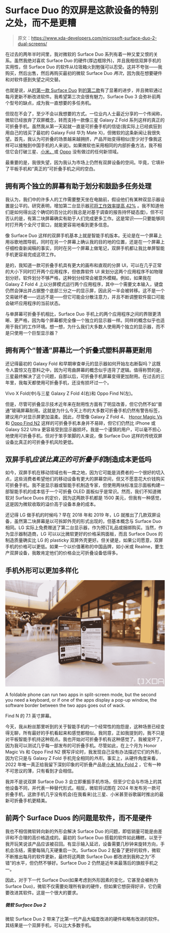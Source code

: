 # Surface Duo 的双屏是这款设备的特别之处，而不是更糟

> 原文：<https://www.xda-developers.com/microsoft-surface-duo-2-dual-screens/>

在过去的两年半时间里，我对微软的 Surface Duo 系列有着一种又爱又恨的关系。虽然我绝对喜欢 Surface Duo 的硬件(厚边框除外)，并且我相信双屏手机的实用性，但 Surface Duo 的软件从垃圾箱火到勉强可以忍受。这并不夸张——我购买，然后出售，然后再购买最初的微软 Surface Duo *两次*，因为我在想要硬件和对软件感到失望之间交替。

也就是说，从[的第一款 Surface Duo](https://www.xda-developers.com/microsoft-surface-duo-review/) 到[的第二款](https://www.xda-developers.com/microsoft-surface-duo-2-review/)有了显著的进步，并且微软通过每月更新不断改进软件。我希望第三次会很有魅力，Surface Duo 3 会弥补前两个型号的缺点，成为我一直想要的多任务机。

但现在不会了，至少不会以我想要的方式。一位业内人士最近分享的一个传闻称，微软已经放弃了双屏概念，转而支持一款像三星 Galaxy Z Fold 系列这样的真正的可折叠手机。虽然我从第一天起就一直是可折叠手机的信徒(我实际上已经疯狂到用自己的钱买了最初的 Galaxy Fold 华为 Mate X)，但微软的这条新闻让我很失望。首先，我认为可折叠的场景越来越拥挤，产品开始变得相似(至少对于像我这样可以接触到中国手机的人来说)。如果微软也采用相同的内部折叠方法，我不相信它会打破三星、[小米、](https://www.xda-developers.com/xiaomi-mix-fold-2-review/)或 [Oppo](https://www.xda-developers.com/oppo-find-n2-hands-on/) 没有做过的任何新领域。

最重要的是，我很失望，因为我认为市场上仍然有双屏设备的空间。毕竟，它填补了平板手机和“真正的”可折叠手机之间的空白。

## 拥有两个独立的屏幕有助于划分和鼓励多任务处理

我认为，我们中的许多人的工作需要整天坐在电脑前，假设他们有某种双显示器设置是公平的。研究表明，增加第二台显示器[可将工作效率提高 42%](https://www.jonpeddie.com/news/jon-peddie-research-multiple-displays-can-increase-productivity-by-42/) 。我不知道他们是如何得出这个确切的百分比的(我总是对基于调查的报告持怀疑态度)，但不可否认的是，有第二块屏幕确实有助于人们完成更多工作。这是常识——只要能够同时打开两个全尺寸窗口，就能更容易地看到更多信息。

像 Surface Duo 这样的双屏手机基本上就是智能手机版本。无论是在一个屏幕上用谷歌地图导航，同时在另一个屏幕上确认我的目的地的位置，还是在一个屏幕上仔细检查新闻稿的事实，同时在另一个屏幕上做笔记，双屏手机都让我比单屏智能手机更容易完成这项工作。

是的，我知道一款可折叠手机具有更大的画布和直观的分屏 UI，可以在几乎正常的大小下同时打开两个应用程序，但依靠软件 UI 来划分这两个应用程序不如物理划分好。软件划分不够严格，这种划分经常会被意外模糊。例如，如果我在 Galaxy Z Fold 4 上以分屏模式运行两个应用程序，其中一个需要文本输入，键盘仍然会弹出并占据整个底部三分之一的显示屏，因此另一半会被转移。这不是一个交易破坏者——远远不是——但它可能会分散注意力，并且不断调整软件窗口可能会破坏应用程序的当前状态。

与单屏幕可折叠手机相比，Surface Duo 手机上的两个应用程序之间的界限更清晰、更严格，因为每个屏幕都完全像一个独立的显示器一样。同样的概念似乎也适用于我们的工作环境。想一想，为什么我们大多数人使用两个独立的显示器，而不是只使用一个巨型显示器？

## 拥有两个“普通”屏幕比一个折叠式塑料屏幕更耐用

还记得最初的 Galaxy Fold 和早期审查单元的显示器如何开始左右断裂吗？这既令人震惊又在意料之中，因为可弯曲屏幕的概念似乎违背了逻辑。值得称赞的是，三星最终解决了这个问题，自那以后，可折叠手机屏幕变得更加耐用。在过去的三年里，我每天都使用可折叠手机，还没有损坏过一个。

Vivo X Fold(中)与三星 Galaxy Z Fold 4(右)和 Oppo Find N(左)。

但是，尽管可折叠显示技术近年来在耐用性方面有了明显改善，但它仍然不如“普通”玻璃屏幕耐用。这就是为什么今天上市的大多数可折叠手机仍然有警告标签，建议用户对显示屏更加温柔。因此，尽管像 Galaxy Z Fold 4、 [Honor Magic Vs](https://www.xda-developers.com/honor-magic-vs-hands-on/) 和 [Oppo Find N2](https://www.xda-developers.com/oppo-find-n2-hands-on/) 这样的可折叠手机本身并不易碎，但它们仍然比 iPhone 或 Galaxy S22 Ultra 更容易受到显示器损坏。我是一个谨慎的用户，可以毫不担心地使用可折叠手机，但对于笨手笨脚的人来说，像 Surface Duo 这样的传统双屏设备比真正的可折叠手机风险更低。

## 双屏手机*应该比真正的可折叠手机*制造成本更低吗

如今，双屏手机在移动领域也有一席之地，因为它可能是消费者的一个很好的切入点，这些消费者希望他们的移动设备有更大的屏幕空间，但又不愿意花大价钱购买可折叠手机。我不是显示器或智能手机制造专家，但使用两块标准显示面板构建一部智能手机的成本低于一个可折叠 OLED 面板似乎是常识。然而，我们不知道微软对 Surface Duos 的定价，因为这两款手机都是 1500 美元，但我有一种感觉，这是因为微软收取的溢价高于设备本身的成本。

还记得 LG 做手机的时候吗？早在 2018 年和 2019 年，LG 就推出了几款双屏设备，虽然第二块屏幕是以可拆卸外壳的形式出现的，但基本概念与 Surface Duo 相同。LG 实际上免费赠送了第二台显示器，作为预订礼品或捆绑购买。当然，作为显示器制造商，LG 可以以比微软更好的价格采购面板，而且 Surface Duos 的制造质量确实比 LG 的 plasticky 双屏外壳更好。但关键是，如果公司愿意，双屏手机的价格可以更低。如果一个以价值著称的中国品牌，如小米或 Realme，要生产双屏设备，我敢肯定他们的价格会比可折叠设备低得多。

## 手机外形可以更加多样化

 <picture>![OPPO Find N with split-screen mode.](img/dc6c26b691f7bc472588dd45739d6c93.png)</picture> 

A foldable phone can run two apps in split-screen mode, but the second you need a keyboard, or if one of the apps display a pop-up window, the software border between the two apps goes out of wack. 

Find N 的 7.1 英寸屏幕。

今天，我从粉丝那里听到的关于智能手机的一个经常性的抱怨是，这种场景已经变得无聊，所有最好的手机看起来和感觉都相似。我同意，正如我提到的，我不只是对平板智能手机持这种观点。我也开始对可折叠手机有这种感觉了。我被宠坏了，因为我可以测试几乎每一部发布的可折叠手机。尽管如此，在上个月为 Honor Magic Vs 和 Oppo Find N2 撰写评论时，我发现自己没有办法描述它们的外形，因为它只是与 Galaxy Z Fold 手机完全相同的*外形*。事实上，从硬件角度来看，2022 年唯一真正给我留下深刻印象的可折叠产品是[小米 Mix Fold 2](https://www.xda-developers.com/xiaomi-mix-fold-2-review/) ，它有一种不可思议的薄，只有看到才会相信。

我并不是说双屏 Surface Duo 3 会立即重振手机市场，但至少它会与市场上的其他设备不同，并代表一种替代形式。相反，微软将试图在 2024 年发布另一款可折叠手机，这款手机几乎没有机会(在我看来)比三星、小米甚至谷歌届时推出的最新可折叠手机更精美。

## 前两个 Surface Duos 的问题是软件，而不是硬件

我也不相信微软转向新的外形会解决 Surface Duo 的问题，即低销量可能是由差评和不合理的高价格造成的。最初的 Surface Duo 搭载的软件如此糟糕，以至于我开玩笑说该产品应该被召回。有显示输入延迟，设备需要几秒钟来旋转方向，手机会冻结，需要每隔几天硬重启一次。Surface Duo 2 配备了更好的软件，微软不断推出每月的软件更新，最终将这两款 Surface Duo 都改进到我称之为“不错”的水平，但仍然不够好。Surface Duo 2 仍然是近年来最落后的旗舰手机之一。

因此，对于下一代 Surface Duo(如果考虑到外形因素的变化，它甚至会被称为 Surface Duo)，微软不仅需要处理所有新的硬件，但如果它想获得好评，它仍需要改进其软件。这是一个很大的要求。

##### 微软 Surface Duo 2

微软 Surface Duo 2 带来了比第一代产品大幅度改进的硬件和略有改进的软件。其结果是一个双屏手机，可以比大多数手机。